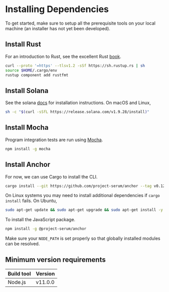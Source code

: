# Installing Dependencies

To get started, make sure to setup all the prerequisite tools on your local machine
(an installer has not yet been developed).

## Install Rust

For an introduction to Rust, see the excellent Rust [book](https://doc.rust-lang.org/book/).

```bash
curl --proto '=https' --tlsv1.2 -sSf https://sh.rustup.rs | sh
source $HOME/.cargo/env
rustup component add rustfmt
```

## Install Solana

See the solana [docs](https://docs.solana.com/cli/install-solana-cli-tools) for installation instructions. On macOS and Linux,

```bash
sh -c "$(curl -sSfL https://release.solana.com/v1.9.28/install)"
```

## Install Mocha

Program integration tests are run using [Mocha](https://mochajs.org/).

```bash
npm install -g mocha
```

## Install Anchor

For now, we can use Cargo to install the CLI.

```bash
cargo install --git https://github.com/project-serum/anchor --tag v0.12.0 anchor-cli --locked
```

On Linux systems you may need to install additional dependencies if `cargo install` fails. On Ubuntu,

```bash
sudo apt-get update && sudo apt-get upgrade && sudo apt-get install -y pkg-config build-essential libudev-dev
```

To install the JavaScript package.

```bash
npm install -g @project-serum/anchor
```

Make sure your `NODE_PATH` is set properly so that globally installed modules
can be resolved.

## Minimum version requirements

| Build tool  | Version        |
|:------------|:---------------|
| Node.js     | v11.0.0        |
